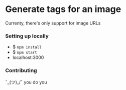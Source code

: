 # Generate tags for an image
Currenty, there's only support for image URLs

### Setting up locally
* $ `npm install`
* $ `npm start`
* localhost:3000

### Contributing
¯\_(ツ)_/¯ you do you
